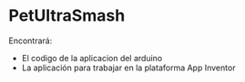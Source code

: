 # PetUltraSmash
Encontrará:
* El codigo de la aplicacion del arduino
* La aplicación para trabajar en la plataforma App Inventor
